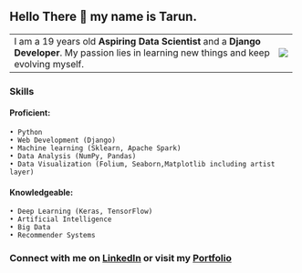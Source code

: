 ## Hello There 👋 my name is Tarun.

|  |  | 
| --------------- | --------------- | 
| I am a 19 years old **Aspiring Data Scientist** and a **Django <br>Developer**. My passion lies in learning new things and keep <br>evolving myself.  | <a href="https://kambojtarun.pythonanywhere.com/"><img src="https://media.giphy.com/media/f3iwJFOVOwuy7K6FFw/giphy.gif" ></a> | 

### Skills 
#### Proficient: ​ 
    • Python
    • Web Development (Django)
    • Machine learning (Sklearn, Apache Spark) 
    • Data Analysis (NumPy, Pandas)
    • Data Visualization (Folium, Seaborn,Matplotlib including artist layer)
    
#### Knowledgeable: ​ 
    • Deep Learning (Keras, TensorFlow)
    • Artificial Intelligence
    • Big Data
    • Recommender Systems

### Connect with me on <a href="https://www.linkedin.com/in/kambojtarun">LinkedIn</a> or visit my <a href="https://kambojtarun.pythonanywhere.com/">Portfolio</a>
